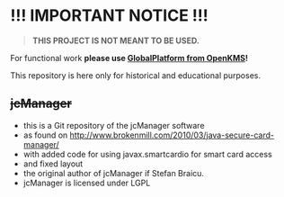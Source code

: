 # !!! IMPORTANT NOTICE !!!
> **THIS PROJECT IS NOT MEANT TO BE USED.**

For functional work **please use [GlobalPlatform from OpenKMS](https://github.com/martinpaljak/GlobalPlatform#globalplatform-from-openkms)!**

This repository is here only for historical and educational purposes.

## ~~jcManager~~
* this is a Git repository of the jcManager software 
* as found on http://www.brokenmill.com/2010/03/java-secure-card-manager/
* with added code for using javax.smartcardio for smart card access
* and fixed layout
* the original author of jcManager if Stefan Braicu.
* jcManager is licensed under LGPL

